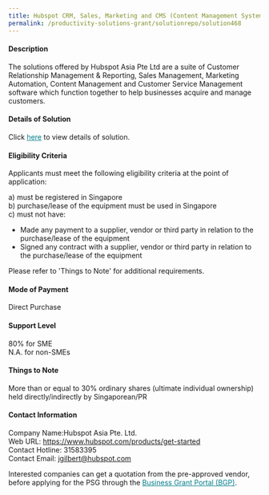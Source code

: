 ```yaml
---
title: Hubspot CRM, Sales, Marketing and CMS (Content Management System) Hub - CRM (Service/E-commerce Package) - Hubspot
permalink: /productivity-solutions-grant/solutionrepo/solution468
---
```


#### Description

The solutions offered by Hubspot Asia Pte Ltd are a suite of Customer Relationship Management & Reporting, Sales Management, Marketing Automation, Content Management and Customer Service Management software which function together to help businesses acquire and manage customers.

#### Details of Solution

Click <a href='https://gb-assist-staging.netlify.app/images/psg/Desensitised_HUBSPOT_20200137_Annex_3_20200707122712_Part_3.pdf' style='color:#037e8a'>here</a> to view details of solution.

#### Eligibility Criteria

Applicants must meet the following eligibility criteria at the point of application:

a) must be registered in Singapore <br>
b) purchase/lease of the equipment must be used in Singapore <br>
c) must not have:
- Made any payment to a supplier, vendor or third party in relation to the purchase/lease of the equipment
- Signed any contract with a supplier, vendor or third party in relation to the purchase/lease of the equipment

Please refer to 'Things to Note' for additional requirements.

#### Mode of Payment
Direct Purchase

#### Support Level
80% for SME <br>
N.A. for non-SMEs

#### Things to Note
More than or equal to 30% ordinary shares (ultimate individual ownership) held directly/indirectly by Singaporean/PR

#### Contact Information
Company Name:Hubspot Asia Pte. Ltd. <br>Web URL: https://www.hubspot.com/products/get-started <br>Contact Hotline: 31583395 <br>Contact Email: jgilbert@hubspot.com <br>

Interested companies can get a quotation from the pre-approved vendor, before applying for the PSG through the <a target='_blank' style='color:#037e8a' href='https://www.businessgrants.gov.sg/'>Business Grant Portal (BGP)</a>.
